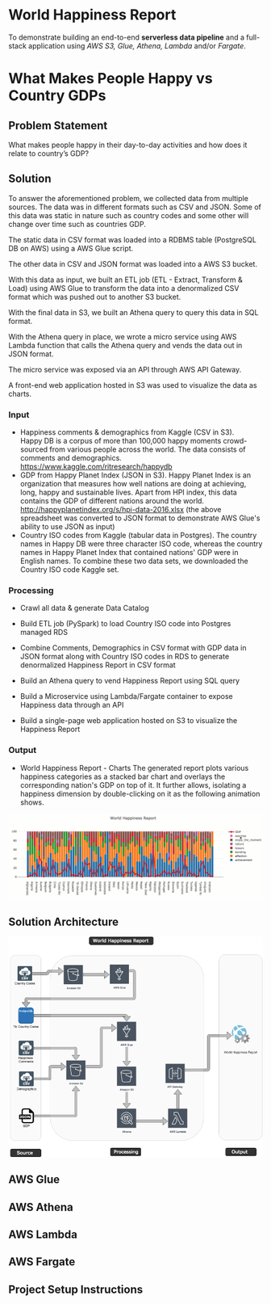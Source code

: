 # World Happiness Report

To demonstrate building an end-to-end **serverless data pipeline** and a full-stack application using *AWS S3, Glue, Athena, Lambda* and/or *Fargate*.


# What Makes People Happy vs Country GDPs

## Problem Statement

What makes people happy in their day-to-day activities and how does it relate to  country’s GDP?

## Solution
To answer the aforementioned problem, we collected data from multiple sources. The data was in different formats such as CSV and JSON. Some of this data was static in nature such as country codes and some other will change over time such as countries GDP.

The static data in CSV format was loaded into a RDBMS table (PostgreSQL DB on AWS) using a AWS Glue script. 

The other data in CSV and JSON format was loaded into a AWS S3 bucket.

With this data as input, we built an ETL  job (ETL - Extract, Transform & Load) using AWS Glue  to transform the data into a denormalized CSV format which was pushed out to another S3 bucket.

With the final data in S3, we built an Athena query to query this data in SQL format. 

With the Athena query in place, we wrote a micro service using AWS Lambda function that calls the Athena query and vends the data out in JSON format.

The micro service was exposed via an API through AWS API Gateway.

A front-end web application hosted in S3 was used to visualize the data as charts.

### Input

-   Happiness comments & demographics from Kaggle (CSV in S3).  
	Happy DB is a corpus of more than 100,000 happy moments crowd-sourced from various people across the world.  The data consists of comments and demographics.
    https://www.kaggle.com/ritresearch/happydb
-   GDP from Happy Planet Index (JSON in S3).
    Happy Planet Index is an organization that measures how well nations are doing at achieving, long, happy and sustainable lives. Apart from HPI index, this data contains the GDP of different nations around the world.
    http://happyplanetindex.org/s/hpi-data-2016.xlsx
    (the above spreadsheet was converted to JSON format to demonstrate AWS Glue's ability to use JSON as input)
-   Country ISO codes from Kaggle (tabular data in Postgres).
	The country names in Happy DB were three character ISO code, whereas the country names in Happy Planet Index that contained nations' GDP were in English names. To combine these two data sets, we downloaded the Country ISO code Kaggle set.
    

### Processing

-   Crawl all data & generate Data Catalog
    
-   Build ETL job (PySpark) to load Country ISO code into Postgres managed RDS
    
-   Combine Comments, Demographics in CSV format with GDP data in JSON format along with Country ISO codes in RDS to generate denormalized Happiness Report in CSV format
    
-   Build an Athena query to vend Happiness Report using SQL query
    
-   Build a Microservice using Lambda/Fargate container to expose Happiness data through an API
    
-   Build a single-page web application hosted on S3 to visualize the Happiness Report
    

### Output

-   World Happiness Report - Charts
	The generated report plots various happiness categories as a stacked bar chart and overlays the corresponding nation's GDP on top of it. It further allows, isolating a happiness dimension by double-clicking on it as the following animation shows.
	
![World Happiness Report Output](https://github.com/skarlekar/WorldHappinessReport/blob/master/images/WorldHappinessReport_Animated.gif)

## Solution Architecture
![World Happiness Report - Solution Architecture](https://github.com/skarlekar/WorldHappinessReport/blob/master/images/Glue_POC_Solution_Arch.png)
## AWS Glue
## AWS Athena
## AWS Lambda
## AWS Fargate

## Project Setup Instructions


<!--stackedit_data:
eyJoaXN0b3J5IjpbLTEyOTc3NTIzNzcsMjAwMTk5OTE5MSwtMT
c2MTM2ODQwMiwtMTY5MjczNjQzOCw1NTg5MDU1MTAsOTAyNzk3
Njk2LDE2MDQ1MTM0MDcsODk0ODIxNDgwLC0xNzQzNDY0NDY5XX
0=
-->